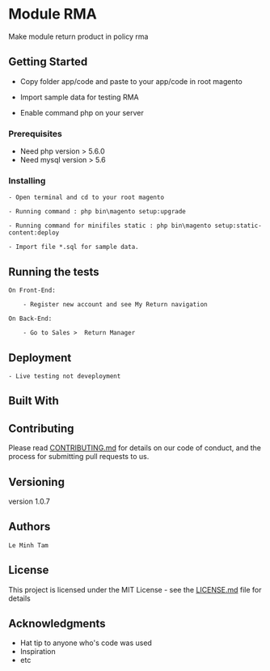 # Module RMA

Make module return product in policy rma

## Getting Started

- Copy folder app/code and paste to your app/code in root magento

- Import sample data for testing RMA

- Enable command php on your server

### Prerequisites
 - Need php version > 5.6.0
 - Need mysql version > 5.6

### Installing

	- Open terminal and cd to your root magento
	
	- Running command : php bin\magento setup:upgrade
	
	- Running command for minifiles static : php bin\magento setup:static-content:deploy

	- Import file *.sql for sample data.

## Running the tests

	On Front-End:
	
		- Register new account and see My Return navigation
	
	On Back-End:
	
		- Go to Sales >  Return Manager
		

## Deployment

	- Live testing not deveployment

## Built With


## Contributing

Please read [CONTRIBUTING.md](https://gist.github.com/PurpleBooth/b24679402957c63ec426) for details on our code of conduct, and the process for submitting pull requests to us.

## Versioning

 version 1.0.7

## Authors

	Le Minh Tam

## License

This project is licensed under the MIT License - see the [LICENSE.md](LICENSE.md) file for details

## Acknowledgments

* Hat tip to anyone who's code was used
* Inspiration
* etc
